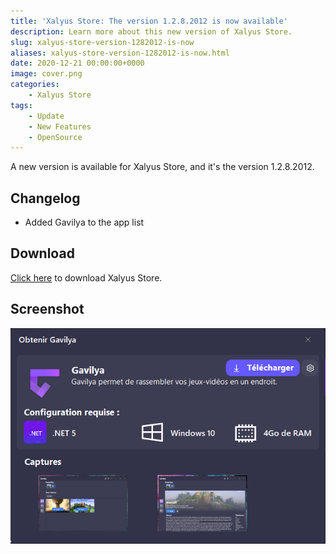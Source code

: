 ```yaml
---
title: 'Xalyus Store: The version 1.2.8.2012 is now available'
description: Learn more about this new version of Xalyus Store.
slug: xalyus-store-version-1282012-is-now
aliases: xalyus-store-version-1282012-is-now.html
date: 2020-12-21 00:00:00+0000
image: cover.png
categories:
    - Xalyus Store
tags:
    - Update
    - New Features
    - OpenSource
---
```

A new version is available for Xalyus Store, and it's the version 1.2.8.2012.

## Changelog
- Added Gavilya to the app list

## Download
[Click here](https://tinyurl.com/DownloadXalyusStore) to download Xalyus Store.

## Screenshot
![The "Settings" page of Xalyus Store.](cover.png)  